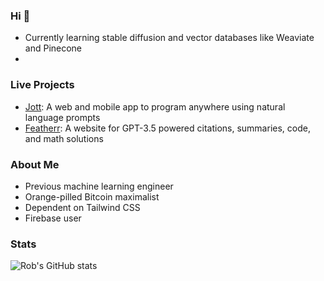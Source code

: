 ### Hi 👋

- Currently learning stable diffusion and vector databases like Weaviate and Pinecone
- 
### Live Projects
- [Jott](https://jottcode.com): A web and mobile app to program anywhere using natural language prompts 
- [Featherr](https://featherr.io): A website for GPT-3.5 powered citations, summaries, code, and math solutions

### About Me
- Previous machine learning engineer
- Orange-pilled Bitcoin maximalist
- Dependent on Tailwind CSS
- Firebase user

### Stats
![Rob's GitHub stats](https://github-readme-stats.vercel.app/api?username=xorizon&show_icons=true&theme=radical)

